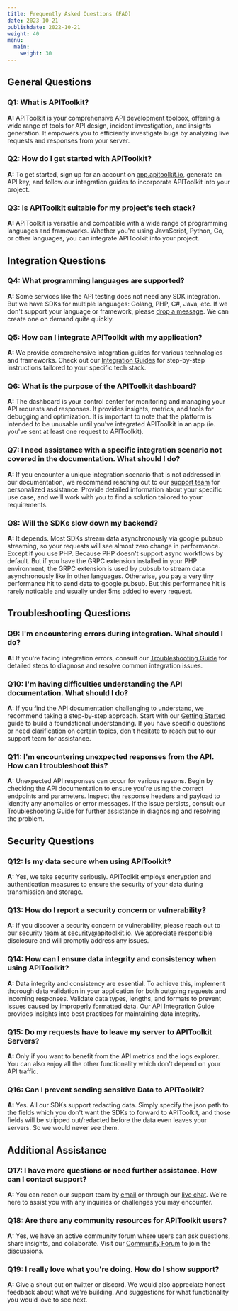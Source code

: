 ```yaml
---
title: Frequently Asked Questions (FAQ)
date: 2023-10-21
publishdate: 2022-10-21
weight: 40
menu:
  main:
    weight: 30
---
```


## General Questions

### Q1: What is APIToolkit?

**A:** APIToolkit is your comprehensive API development toolbox, offering a wide range of tools for API design, incident investigation, and insights generation. It empowers you to efficiently investigate bugs by analyzing live requests and responses from your server.

### Q2: How do I get started with APIToolkit?

**A:** To get started, sign up for an account on [app.apitoolkit.io](https://app.apitoolkit.io/), generate an API key, and follow our integration guides to incorporate APIToolkit into your project.

### Q3: Is APIToolkit suitable for my project's tech stack?

**A:** APIToolkit is versatile and compatible with a wide range of programming languages and frameworks. Whether you're using JavaScript, Python, Go, or other languages, you can integrate APIToolkit into your project.

## Integration Questions

### Q4: What programming languages are supported?

**A:** Some services like the API testing does not need any SDK integration. But we have SDKs for multiple languages: Golang, PHP, C#, Java, etc. If we don't support your language or framework, please [drop a message](hello@apitoolkit.io). We can create one on demand quite quickly.

### Q5: How can I integrate APIToolkit with my application?

**A:** We provide comprehensive integration guides for various technologies and frameworks. Check out our [Integration Guides](/docs/quickstarts/) for step-by-step instructions tailored to your specific tech stack.

### Q6: What is the purpose of the APIToolkit dashboard?

**A:** The dashboard is your control center for monitoring and managing your API requests and responses. It provides insights, metrics, and tools for debugging and optimization. It is important to note that the platform is intended to be unusable until you've integrated APIToolkit in an app (ie. you've sent at least one request to APIToolkit).

### Q7: I need assistance with a specific integration scenario not covered in the documentation. What should I do?

**A:** If you encounter a unique integration scenario that is not addressed in our documentation, we recommend reaching out to our [support team](hello@apitoolkit.io) for personalized assistance. Provide detailed information about your specific use case, and we'll work with you to find a solution tailored to your requirements.

### Q8: Will the SDKs slow down my backend?
**A:** It depends. Most SDKs stream data asynchronously via google pubsub streaming, so your requests will see almost zero change in performance. Except if you use PHP. Because PHP doesn't support async workflows by default. But if you have the GRPC extension installed in your PHP environment, the GRPC extension is used by pubsub to stream data asynchronously like in other languages. Otherwise, you pay a very tiny performance hit to send data to google pubsub. But this performance hit is rarely noticable and usually under 5ms added to every request.

## Troubleshooting Questions

### Q9: I'm encountering errors during integration. What should I do?

**A:** If you're facing integration errors, consult our [Troubleshooting Guide](/docs/troubleshooting-and-faq/troubleshooting-errors/) for detailed steps to diagnose and resolve common integration issues.

### Q10: I'm having difficulties understanding the API documentation. What should I do?

**A:** If you find the API documentation challenging to understand, we recommend taking a step-by-step approach. Start with our [Getting Started](https://apitoolkit.io/docs/getstarted/) guide to build a foundational understanding. If you have specific questions or need clarification on certain topics, don't hesitate to reach out to our support team for assistance.

### Q11: I'm encountering unexpected responses from the API. How can I troubleshoot this?

**A:** Unexpected API responses can occur for various reasons. Begin by checking the API documentation to ensure you're using the correct endpoints and parameters. Inspect the response headers and payload to identify any anomalies or error messages. If the issue persists, consult our Troubleshooting Guide for further assistance in diagnosing and resolving the problem.

## Security Questions

### Q12: Is my data secure when using APIToolkit?

**A:** Yes, we take security seriously. APIToolkit employs encryption and authentication measures to ensure the security of your data during transmission and storage.

### Q13: How do I report a security concern or vulnerability?

**A:** If you discover a security concern or vulnerability, please reach out to our security team at [security@apitoolkit.io](mailto:hello@apitoolkit.io). We appreciate responsible disclosure and will promptly address any issues.

### Q14: How can I ensure data integrity and consistency when using APIToolkit?

**A:** Data integrity and consistency are essential. To achieve this, implement thorough data validation in your application for both outgoing requests and incoming responses. Validate data types, lengths, and formats to prevent issues caused by improperly formatted data. Our API Integration Guide provides insights into best practices for maintaining data integrity.

### Q15: Do my requests have to leave my server to APIToolkit Servers?
**A:** Only if you want to benefit from the API metrics and the logs explorer. You can also enjoy all the other functionality which don't depend on your API traffic.

### Q16: Can I prevent sending sensitive Data to APIToolkit?
**A:** Yes. All our SDKs support redacting data. Simply specify the json path to the fields which you don't want the SDKs to forward to APIToolkit, and those fields will be stripped out/redacted before the data even leaves your servers. So we would never see them.

## Additional Assistance

### Q17: I have more questions or need further assistance. How can I contact support?

**A:** You can reach our support team by [email](mailto:hello@apitoolkit.io) or through our [live chat](https://calendly.com/tonyalaribe/30min?month=2023-10). We're here to assist you with any inquiries or challenges you may encounter.

### Q18: Are there any community resources for APIToolkit users?

**A:** Yes, we have an active community forum where users can ask questions, share insights, and collaborate. Visit our [Community Forum](https://discord.com/invite/dEB6EjQnKB) to join the discussions.

### Q19: I really love what you're doing. How do I show support?
**A:** Give a shout out on twitter or discord. We would also appreciate honest feedback about what we're building. And suggestions for what functionality you would love to see next.
